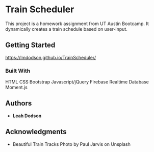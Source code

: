 # Train Scheduler

This project is a homework assignment from UT Austin Bootcamp. It dynamically creates a train schedule based on user-input.

## Getting Started

https://lmdodson.github.io/TrainScheduler/

### Built With

HTML
CSS
Bootstrap
Javascript/jQuery
Firebase Realtime Database
Moment.js

## Authors

-   **Leah Dodson**

## Acknowledgments

-   Beautiful Train Tracks Photo by Paul Jarvis on Unsplash
